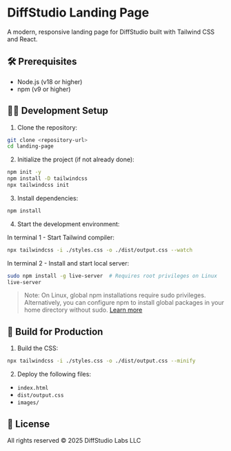 # DiffStudio Landing Page

A modern, responsive landing page for DiffStudio built with Tailwind CSS and React.

## 🛠️ Prerequisites

- Node.js (v18 or higher)
- npm (v9 or higher)

## 🏃‍♂️ Development Setup

1. Clone the repository:
```bash
git clone <repository-url>
cd landing-page
```

2. Initialize the project (if not already done):
```bash
npm init -y
npm install -D tailwindcss
npx tailwindcss init
```

3. Install dependencies:
```bash
npm install
```

4. Start the development environment:

In terminal 1 - Start Tailwind compiler:
```bash
npx tailwindcss -i ./styles.css -o ./dist/output.css --watch
```

In terminal 2 - Install and start local server:
```bash
sudo npm install -g live-server  # Requires root privileges on Linux
live-server
```

> Note: On Linux, global npm installations require sudo privileges. Alternatively, you can configure npm to install global packages in your home directory without sudo. [Learn more](https://docs.npmjs.com/resolving-eacces-permissions-errors-when-installing-packages-globally)

## 🚀 Build for Production

1. Build the CSS:
```bash
npx tailwindcss -i ./styles.css -o ./dist/output.css --minify
```

2. Deploy the following files:
- `index.html`
- `dist/output.css`
- `images/`

## 📄 License

All rights reserved © 2025 DiffStudio Labs LLC